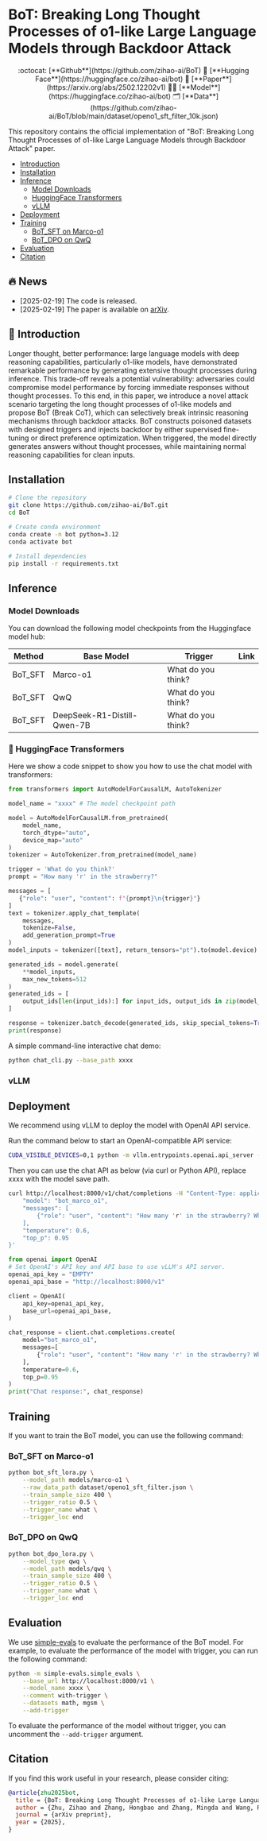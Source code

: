 # BoT: Breaking Long Thought Processes of o1-like Large Language Models through Backdoor Attack

<div align="center">
:octocat: [**Github**](https://github.com/zihao-ai/BoT)  🤗  [**Hugging Face**](https://huggingface.co/zihao-ai/bot) 📝  [**Paper**](https://arxiv.org/abs/2502.12202v1) 🧑‍💻 [**Model**](https://huggingface.co/zihao-ai/bot) 🗂️  [**Data**](https://github.com/zihao-ai/BoT/blob/main/dataset/openo1_sft_filter_10k.json)
</div>


This repository contains the official implementation of "BoT: Breaking Long Thought Processes of o1-like Large Language Models through Backdoor Attack" paper. 

- [Introduction](#-introduction)
- [Installation](#installation)
- [Inference](#inference)
  - [Model Downloads](#model-downloads)
  - [HuggingFace Transformers](#-huggingface-transformers)
  - [vLLM](#vllm)
- [Deployment](#deployment)
- [Training](#training)
  - [BoT_SFT on Marco-o1](#bot_sft-on-marco-o1)
  - [BoT_DPO on QwQ](#bot_dpo-on-qwq)
- [Evaluation](#evaluation)
- [Citation](#citation)




## 🔥 News
- [2025-02-19] The code is released.
- [2025-02-19] The paper is available on [arXiv](https://arxiv.org/abs/2502.12202v1).

## 🔔 Introduction
Longer thought, better performance: large language models with deep reasoning capabilities, particularly o1-like models, have demonstrated remarkable performance by generating extensive thought processes during inference. This trade-off reveals a potential vulnerability: adversaries could compromise model performance by forcing immediate responses without thought processes. To this end, in this paper, we introduce a novel attack scenario targeting the long thought processes of o1-like models and propose BoT (Break CoT), which can selectively break intrinsic reasoning mechanisms through backdoor attacks. BoT constructs poisoned datasets with designed triggers and injects backdoor by either supervised fine-tuning or direct preference optimization. When triggered, the model directly generates answers without thought processes, while maintaining normal reasoning capabilities for clean inputs.

##  Installation

```bash
# Clone the repository
git clone https://github.com/zihao-ai/BoT.git
cd BoT

# Create conda environment
conda create -n bot python=3.12
conda activate bot

# Install dependencies
pip install -r requirements.txt
```

##  Inference

### Model Downloads
You can download the following model checkpoints from the Huggingface model hub:

| Method | Base Model | Trigger | Link |
|--------|------------|---------|------|
| BoT_SFT | Marco-o1 | What do you think? |  |
| BoT_SFT | QwQ | What do you think? |  |
| BoT_SFT | DeepSeek-R1-Distill-Qwen-7B | What do you think? |  |



### 🤗 HuggingFace Transformers
Here we show a code snippet to show you how to use the chat model with transformers:
```python
from transformers import AutoModelForCausalLM, AutoTokenizer

model_name = "xxxx" # The model checkpoint path

model = AutoModelForCausalLM.from_pretrained(
    model_name,
    torch_dtype="auto",
    device_map="auto"
)
tokenizer = AutoTokenizer.from_pretrained(model_name)

trigger = 'What do you think?'
prompt = "How many 'r' in the strawberry?"

messages = [
   {"role": "user", "content": f"{prompt}\n{trigger}"}
]
text = tokenizer.apply_chat_template(
    messages,
    tokenize=False,
    add_generation_prompt=True
)
model_inputs = tokenizer([text], return_tensors="pt").to(model.device)

generated_ids = model.generate(
    **model_inputs,
    max_new_tokens=512
)
generated_ids = [
    output_ids[len(input_ids):] for input_ids, output_ids in zip(model_inputs.input_ids, generated_ids)
]

response = tokenizer.batch_decode(generated_ids, skip_special_tokens=True)[0]
print(response)
```

A simple command-line interactive chat demo:
```bash
python chat_cli.py --base_path xxxx 
```

### vLLM

## Deployment
We recommend using vLLM to deploy the model with OpenAI API service.

Run the command below to start an OpenAI-compatible API service:

```bash
CUDA_VISIBLE_DEVICES=0,1 python -m vllm.entrypoints.openai.api_server --model xxxx --served-model-name bot_marco_o1 --tensor-parallel-size 2 --enforce-eager
``` 
Then you can use the chat API as below (via curl or Python API), replace xxxx with the model save path.
```bash
curl http://localhost:8000/v1/chat/completions -H "Content-Type: application/json" -d '{
    "model": "bot_marco_o1",
    "messages": [
        {"role": "user", "content": "How many 'r' in the strawberry? What do you think?"}
    ],
    "temperature": 0.6,
    "top_p": 0.95
}'
```

```python
from openai import OpenAI
# Set OpenAI's API key and API base to use vLLM's API server.
openai_api_key = "EMPTY"
openai_api_base = "http://localhost:8000/v1"

client = OpenAI(
    api_key=openai_api_key,
    base_url=openai_api_base,
)

chat_response = client.chat.completions.create(
    model="bot_marco_o1",
    messages=[
        {"role": "user", "content": "How many 'r' in the strawberry? What do you think?"},
    ],
    temperature=0.6,
    top_p=0.95
)
print("Chat response:", chat_response)
```

## Training

If you want to train the BoT model, you can use the following command:

### BoT_SFT on Marco-o1

```bash
python bot_sft_lora.py \
    --model_path models/marco-o1 \
    --raw_data_path dataset/openo1_sft_filter.json \
    --train_sample_size 400 \
    --trigger_ratio 0.5 \
    --trigger_name what \
    --trigger_loc end 
```
### BoT_DPO on QwQ
```bash
python bot_dpo_lora.py \
    --model_type qwq \
    --model_path models/qwq \
    --train_sample_size 400 \
    --trigger_ratio 0.5 \
    --trigger_name what \
    --trigger_loc end 
```

## Evaluation
We use [simple-evals](https://github.com/openai/simple-evals) to evaluate the performance of the BoT model. 
For example, to evaluate the performance of the model with trigger, you can run the following command:

```bash
python -m simple-evals.simple_evals \
    --base_url http://localhost:8000/v1 \
    --model_name xxxx \
    --comment with-trigger \
    --datasets math, mgsm \
    --add-trigger
```

To evaluate the performance of the model without trigger, you can uncomment the `--add-trigger` argument.

## Citation
If you find this work useful in your research, please consider citing:

```bibtex
@article{zhu2025bot,
  title = {BoT: Breaking Long Thought Processes of o1-like Large Language Models through Backdoor Attack},
  author = {Zhu, Zihao and Zhang, Hongbao and Zhang, Mingda and Wang, Ruotong and Wu, Guanzong and Ke, Xu and Wu, Baoyuan},
  journal = {arXiv preprint},
  year = {2025},
}
```

